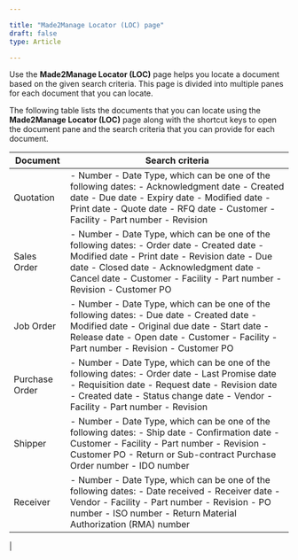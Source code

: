 ```yaml
---

title: "Made2Manage Locator (LOC) page"
draft: false
type: Article

---
```



Use the **Made2Manage Locator (LOC)** page helps you locate a document based on the given search criteria. This page is divided into multiple panes for each document that you can locate.

The following table lists the documents that you can locate using the **Made2Manage Locator (LOC)** page along with the shortcut keys to open the document pane and the search criteria that you can provide for each document.

| Document       | Search criteria   |
|---------|----|
| Quotation      | - Number - Date Type, which can be one of the following dates: - Acknowledgment date - Created date - Due date - Expiry date - Modified date - Print date - Quote date - RFQ date - Customer - Facility - Part number  - Revision                                   |
| Sales Order    | - Number - Date Type, which can be one of the following dates: - Order date - Created date - Modified date - Print date - Revision date - Due date - Closed date - Acknowledgment date - Cancel date - Customer  - Facility - Part number  - Revision - Customer PO |
| Job Order      | - Number - Date Type, which can be one of the following dates: - Due date - Created date - Modified date - Original due date - Start date - Release date - Open date - Customer  - Facility - Part number  - Revision - Customer PO                                 |
| Purchase Order | - Number - Date Type, which can be one of the following dates: - Order date - Last Promise date - Requisition date - Request date - Revision date - Created date - Status change date - Vendor - Facility - Part number - Revision                                  |
| Shipper        | - Number - Date Type, which can be one of the following dates: - Ship date - Confirmation date - Customer  - Facility - Part number  - Revision - Customer PO - Return or Sub-contract Purchase Order number - IDO number                                           |
| Receiver       | - Number - Date Type, which can be one of the following dates: - Date received - Receiver date - Vendor  - Facility - Part number  - Revision - PO number - ISO number - Return Material Authorization (RMA) number                                                 |
|